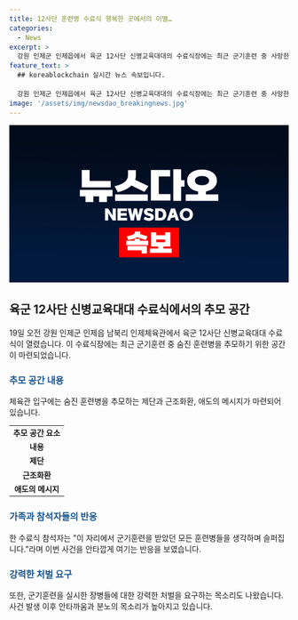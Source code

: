 ```yaml
---
title: 12사단 훈련병 수료식 행복한 곳에서의 이별…
categories:
  - News
excerpt: >
  강원 인제군 인제읍에서 육군 12사단 신병교육대대의 수료식장에는 최근 군기훈련 중 사망한 훈련병을 추모하는 공간이 마련되었습니다. 수료식 참석자들은 공간에서 헌화를 바치며 추모의 뜻을 전했습니다. 이에 반해 훈련병의 가족들은 부당한 훈련과 계획적인 살인으로 판단하고, 강력한 처벌을 요구했습니다. 또한, 훈련병의 어머니는 시민을 맞이하여 불만을 표명하고, 중대장과 부중대장에 대한 구속 영장이 신청됐습니다. 해당 사안은 계속해서 조사 중이며, 검찰의 조만간 구속 전 피의자 심문이 예정되어 있습니다. (155자)
feature_text: >
  ## koreablockchain 실시간 뉴스 속보입니다.

  강원 인제군 인제읍에서 육군 12사단 신병교육대대의 수료식장에는 최근 군기훈련 중 사망한 훈련병을 추모하는 공간이 마련되었습니다. 수료식 참석자들은 공간에서 헌화를 바치며 추모의 뜻을 전했습니다. 이에 반해 훈련병의 가족들은 부당한 훈련과 계획적인 살인으로 판단하고, 강력한 처벌을 요구했습니다. 또한, 훈련병의 어머니는 시민을 맞이하여 불만을 표명하고, 중대장과 부중대장에 대한 구속 영장이 신청됐습니다. 해당 사안은 계속해서 조사 중이며, 검찰의 조만간 구속 전 피의자 심문이 예정되어 있습니다. (155자)
image: '/assets/img/newsdao_breakingnews.jpg'
---
```


<p><img src="/assets/img/newsdao_breakingnews.jpg" alt="koreablockchain 속보" /></p>

<h2 data-ke-size="size26">육군 12사단 신병교육대대 수료식에서의 추모 공간</h2>

<p data-ke-size="size16">19일 오전 강원 인제군 인제읍 남북리 인제체육관에서 육군 12사단 신병교육대대 수료식이 열렸습니다. 이 수료식장에는 최근 군기훈련 중 숨진 훈련병을 추모하기 위한 공간이 마련되었습니다.</p>

<h3><b><span style="color: #1a5490;">추모 공간 내용</span></b></h3>

<p data-ke-size="size16">체육관 입구에는 숨진 훈련병을 추모하는 제단과 근조화환, 애도의 메시지가 마련되어 있습니다.</p>

<table>
    <tr>
        <td style="text-align: center; height: 17px;"><b>추모 공간 요소</b></td>
    </tr>
    <tr>
        <td style="text-align: center; height: 17px;"><b>내용</b></td>
    </tr>
    <tr>
        <td style="text-align: center; height: 17px;"><b>제단</b></td>
    </tr>
    <tr>
        <td style="text-align: center; height: 17px;"><b>근조화환</b></td>
    </tr>
    <tr>
        <td style="text-align: center; height: 17px;"><b>애도의 메시지</b></td>
    </tr>
</table>

<h3><b><span style="color: #1a5490;">가족과 참석자들의 반응</span></b></h3>

<p data-ke-size="size16">한 수료식 참석자는 "이 자리에서 군기훈련을 받았던 모든 훈련병들을 생각하며 슬퍼집니다."라며 이번 사건을 안타깝게 여기는 반응을 보였습니다.</p>

<h3><b><span style="color: #1a5490;">강력한 처벌 요구</span></b></h3>

<p data-ke-size="size16">또한, 군기훈련을 실시한 장병들에 대한 강력한 처벌을 요구하는 목소리도 나왔습니다. 사건 발생 이후 안타까움과 분노의 목소리가 높아지고 있습니다.</p>

